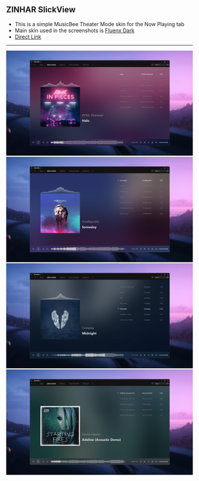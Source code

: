 ## ZINHAR SlickView
- This is a simple MusicBee Theater Mode skin for the Now Playing tab
- Main skin used in the screenshots is [Fluenx Dark](https://github.com/diego-pvlk/mb-skins)
- [Direct Link](https://github.com/FaridZelli/MusicBee-ZINHAR/raw/main/Source/ZINHAR%20SlickView.zip)
---
![ZINHAR Slick & Fluenx Dark](https://github.com/FaridZelli/MusicBee-ZINHAR/raw/main/Previews/1.png?raw=true)
![ZINHAR Slick & Fluenx Dark](https://github.com/FaridZelli/MusicBee-ZINHAR/raw/main/Previews/2.png?raw=true)
![ZINHAR Slick & Fluenx Dark](https://github.com/FaridZelli/MusicBee-ZINHAR/raw/main/Previews/3.png?raw=true)
![ZINHAR Slick & Fluenx Dark](https://github.com/FaridZelli/MusicBee-ZINHAR/raw/main/Previews/4.png?raw=true)
